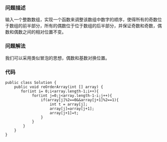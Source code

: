 ### 问题描述

输入一个整数数组，实现一个函数来调整该数组中数字的顺序，使得所有的奇数位于数组的前半部分，所有的偶数位于位于数组的后半部分，并保证奇数和奇数，偶数和偶数之间的相对位置不变。

### 问题解法

我们可以采用类似冒泡的思想，偶数和基数对换位置。


### 代码

```
public class Solution {
    public void reOrderArray(int [] array) {
       for(int i= 0;i<array.length-1;i++){
            for(int j=0;j<array.length-1-i;j++){
                if(array[j]%2==0&&array[j+1]%2==1){
                    int t = array[j];
                    array[j]=array[j+1];
                    array[j+1]=t;
                }
            }
        }
    }
}
```